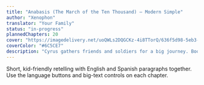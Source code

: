 ```yaml
---
title: "Anabasis (The March of the Ten Thousand) — Modern Simple"
author: "Xenophon"
translator: "Your Family"
status: "in-progress"
plannedChapters: 20
cover: "https://imagedelivery.net/uoQWLs2DQGCKz-4i8TTorQ/636f5d98-5eb3-44ab-ead0-8bd5f5ae8e00/public"
coverColor: "#6C5CE7"
description: "Cyrus gathers friends and soldiers for a big journey. Book I complete, Book II in progress."
---
```


Short, kid-friendly retelling with English and Spanish paragraphs together. Use the language buttons and big-text controls on each chapter.


